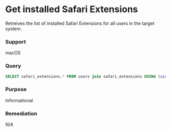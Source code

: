 # Get installed Safari Extensions

Retreives the list of installed Safari Extensions for all users in the target system.

### Support
macOS

### Query
```sql
SELECT safari_extensions.* FROM users join safari_extensions USING (uid);
```
### Purpose
Informational

### Remediation
N/A